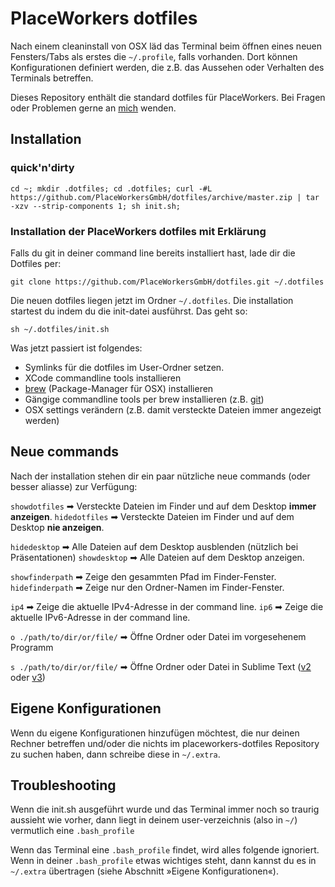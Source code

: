 # PlaceWorkers dotfiles

Nach einem cleaninstall von OSX läd das Terminal beim öffnen eines neuen Fensters/Tabs als erstes die `~/.profile`, falls vorhanden. Dort können Konfigurationen definiert werden, die z.B. das Aussehen oder Verhalten des Terminals betreffen.

Dieses Repository enthält die standard dotfiles für PlaceWorkers. Bei Fragen oder Problemen gerne an [mich](mailto:mail@der-zyklop.de) wenden.

## Installation

### quick'n'dirty

    cd ~; mkdir .dotfiles; cd .dotfiles; curl -#L https://github.com/PlaceWorkersGmbH/dotfiles/archive/master.zip | tar -xzv --strip-components 1; sh init.sh;

### Installation der PlaceWorkers dotfiles mit Erklärung

Falls du git in deiner command line bereits installiert hast, lade dir die Dotfiles per:

    git clone https://github.com/PlaceWorkersGmbH/dotfiles.git ~/.dotfiles

Die neuen dotfiles liegen jetzt im Ordner `~/.dotfiles`. Die installation startest du indem du die init-datei ausführst. Das geht so:

    sh ~/.dotfiles/init.sh

Was jetzt passiert ist folgendes: 

- Symlinks für die dotfiles im User-Ordner setzen.
- XCode commandline tools installieren
- [brew](http://brew.sh/) (Package-Manager für OSX) installieren
- Gängige commandline tools per brew installieren (z.B. [git](http://git-scm.com/))
- OSX settings verändern (z.B. damit versteckte Dateien immer angezeigt werden)

## Neue commands

Nach der installation stehen dir ein paar nützliche neue commands (oder besser aliasse) zur Verfügung:

`showdotfiles` ➡ Versteckte Dateien im Finder und auf dem Desktop **immer anzeigen**.
`hidedotfiles` ➡ Versteckte Dateien im Finder und auf dem Desktop **nie anzeigen**.

`hidedesktop` ➡ Alle Dateien auf dem Desktop ausblenden (nützlich bei Präsentationen)
`showdesktop` ➡ Alle Dateien auf dem Desktop anzeigen.

`showfinderpath` ➡ Zeige den gesammten Pfad im Finder-Fenster.
`hidefinderpath` ➡ Zeige nur den Ordner-Namen im Finder-Fenster.

`ip4` ➡ Zeige die aktuelle IPv4-Adresse in der command line.
`ip6` ➡ Zeige die aktuelle IPv6-Adresse in der command line.

`o ./path/to/dir/or/file/` ➡ Öffne Ordner oder Datei im vorgesehenem Programm

`s ./path/to/dir/or/file/` ➡ Öffne Ordner oder Datei in Sublime Text ([v2](http://www.sublimetext.com/) oder [v3](http://www.sublimetext.com/3))

## Eigene Konfigurationen

Wenn du eigene Konfigurationen hinzufügen möchtest, die nur deinen Rechner betreffen und/oder die nichts im placeworkers-dotfiles Repository zu suchen haben, dann schreibe diese in `~/.extra`.

## Troubleshooting

Wenn die init.sh ausgeführt wurde und das Terminal immer noch so traurig aussieht wie vorher, dann liegt in deinem user-verzeichnis (also in `~/`) vermutlich eine `.bash_profile`

Wenn das Terminal eine `.bash_profile` findet, wird alles folgende ignoriert. Wenn in deiner `.bash_profile` etwas wichtiges steht, dann kannst du es in `~/.extra` übertragen (siehe Abschnitt »Eigene Konfigurationen«).
